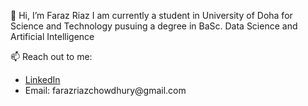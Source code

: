 👋 Hi, I’m Faraz Riaz
I am currently a student in University of Doha for Science and Technology pusuing a degree in BaSc. Data Science and Artificial Intelligence

📫 Reach out to me:
<ul>
<li><a href='https://www.linkedin.com/in/faraz-chowdhury-460959235/'>LinkedIn</a></li>
<li>Email: farazriazchowdhury@gmail.com</li>
</ul>
<!---
Not-Naruto/Not-Naruto is a ✨ special ✨ repository because its `README.md` (this file) appears on your GitHub profile.
You can click the Preview link to take a look at your changes.
--->
